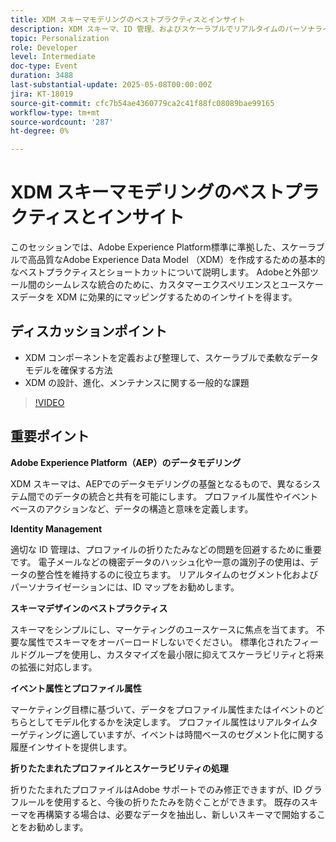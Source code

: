 ```yaml
---
title: XDM スキーマモデリングのベストプラクティスとインサイト
description: XDM スキーマ、ID 管理、およびスケーラブルでリアルタイムのパーソナライゼーションおよびセグメント化のベストプラクティスに関するAEPのマスターデータモデリング。
topic: Personalization
role: Developer
level: Intermediate
doc-type: Event
duration: 3488
last-substantial-update: 2025-05-08T00:00:00Z
jira: KT-18019
source-git-commit: cfc7b54ae4360779ca2c41f88fc08089bae99165
workflow-type: tm+mt
source-wordcount: '287'
ht-degree: 0%

---
```



# XDM スキーマモデリングのベストプラクティスとインサイト

このセッションでは、Adobe Experience Platform標準に準拠した、スケーラブルで高品質なAdobe Experience Data Model （XDM）を作成するための基本的なベストプラクティスとショートカットについて説明します。 Adobeと外部ツール間のシームレスな統合のために、カスタマーエクスペリエンスとユースケースデータを XDM に効果的にマッピングするためのインサイトを得ます。

## ディスカッションポイント

* XDM コンポーネントを定義および整理して、スケーラブルで柔軟なデータモデルを確保する方法
* XDM の設計、進化、メンテナンスに関する一般的な課題

>[!VIDEO](https://video.tv.adobe.com/v/3458042/?learn=on&enablevpops)

## 重要ポイント

**Adobe Experience Platform（AEP）のデータモデリング**

XDM スキーマは、AEPでのデータモデリングの基盤となるもので、異なるシステム間でのデータの統合と共有を可能にします。 プロファイル属性やイベントベースのアクションなど、データの構造と意味を定義します。

**Identity Management**

適切な ID 管理は、プロファイルの折りたたみなどの問題を回避するために重要です。 電子メールなどの機密データのハッシュ化や一意の識別子の使用は、データの整合性を維持するのに役立ちます。 リアルタイムのセグメント化およびパーソナライゼーションには、ID マップをお勧めします。

**スキーマデザインのベストプラクティス**

スキーマをシンプルにし、マーケティングのユースケースに焦点を当てます。 不要な属性でスキーマをオーバーロードしないでください。 標準化されたフィールドグループを使用し、カスタマイズを最小限に抑えてスケーラビリティと将来の拡張に対応します。

**イベント属性とプロファイル属性**

マーケティング目標に基づいて、データをプロファイル属性またはイベントのどちらとしてモデル化するかを決定します。 プロファイル属性はリアルタイムターゲティングに適していますが、イベントは時間ベースのセグメント化に関する履歴インサイトを提供します。

**折りたたまれたプロファイルとスケーラビリティの処理**

折りたたまれたプロファイルはAdobe サポートでのみ修正できますが、ID グラフルールを使用すると、今後の折りたたみを防ぐことができます。 既存のスキーマを再構築する場合は、必要なデータを抽出し、新しいスキーマで開始することをお勧めします。
